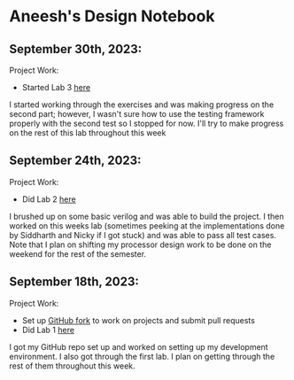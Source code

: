 # Aneesh's Design Notebook

## September 30th, 2023:
Project Work:
- Started Lab 3 [here](https://github.com/aminoa/proc-design/tree/main/labs/lab3)

I started working through the exercises and was making progress on the second part; however, I wasn't sure how to use the testing framework properly with the second test so I stopped for now. I'll try to make progress on the rest of this lab throughout this week

## September 24th, 2023:

Project Work:
- Did Lab 2 [here](https://github.com/aminoa/proc-design/tree/main/labs/lab2)

I brushed up on some basic verilog and was able to build the project. I then worked on this weeks lab (sometimes peeking at the implementations done by Siddharth and Nicky if I got stuck) and was able to pass all test cases. Note that I plan on shifting my processor design work to be done on the weekend for the rest of the semester.

## September 18th, 2023:

Project Work:
- Set up [GitHub fork](https://github.com/aminoa/nyu-processor-design.github.io) to work on projects and submit pull requests
- Did Lab 1 [here](https://github.com/aminoa/proc-design/tree/main/labs/lab1)

I got my GitHub repo set up and worked on setting up my development environment. I also got through the first lab. I plan on getting through the rest of them throughout this week. 
